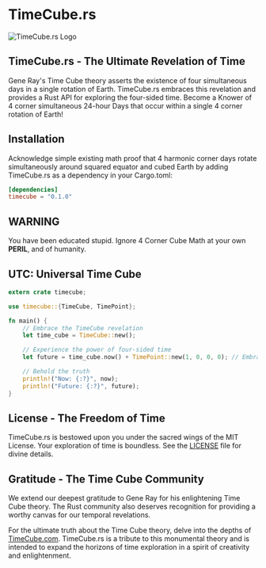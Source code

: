 # TimeCube.rs

![TimeCube.rs Logo](https://web.archive.org/web/20160112194838im_/http://timecube.com/TimeCube_com_newpicture_EarthCube.jpg)

## TimeCube.rs - The Ultimate Revelation of Time

Gene Ray's Time Cube theory asserts the existence of four simultaneous days in a single rotation of Earth.
TimeCube.rs embraces this revelation and provides a Rust API for exploring the four-sided time. Become a Knower of 4 
corner simultaneous 24-hour Days that occur within a single 4 corner rotation of Earth!

## Installation

Acknowledge
simple existing math proof
that 4 harmonic corner days
rotate simultaneously around
squared equator and cubed
Earth by adding TimeCube.rs as a dependency in your Cargo.toml:

```toml
[dependencies]
timecube = "0.1.0"
```

## WARNING

You have been educated stupid. Ignore 4 Corner Cube Math at your own **PERIL**, and of humanity.

## UTC: Universal Time Cube 

```rust
extern crate timecube;

use timecube::{TimeCube, TimePoint};

fn main() {
    // Embrace the TimeCube revelation
    let time_cube = TimeCube::new();

    // Experience the power of four-sided time
    let future = time_cube.now() + TimePoint::new(1, 0, 0, 0); // Embrace the future

    // Behold the truth
    println!("Now: {:?}", now);
    println!("Future: {:?}", future);
}
```


## License - The Freedom of Time

TimeCube.rs is bestowed upon you under the sacred wings of the MIT License. Your exploration of time is boundless. See the [LICENSE](LICENSE) file for divine details.

## Gratitude - The Time Cube Community

We extend our deepest gratitude to Gene Ray for his enlightening Time Cube theory. The Rust community also deserves recognition for providing a worthy canvas for our temporal revelations.

For the ultimate truth about the Time Cube theory, delve into the depths of [TimeCube.com](https://web.archive.org/web/20160112193916/http://timecube.com/). 
TimeCube.rs is a tribute to this monumental theory and is intended to expand the horizons of time exploration in a 
spirit of creativity and enlightenment.